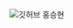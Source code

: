 ![깃허브 홍승현](https://user-images.githubusercontent.com/61109660/160550915-7ac594d0-3f3c-477c-b9f8-52f298e96e6b.png)
